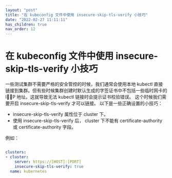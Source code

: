 ```yaml
---
layout: "post"
title: "在 kubeconfig 文件中使用 insecure-skip-tls-verify 小技巧"
date: "2022-02-27 11:11:11"
has_children: true
nav_order: 12
---
```


在 kubeconfig 文件中使用 insecure-skip-tls-verify 小技巧
====
一些测试集群不需要严格的安全管控的时候，我们通常会使用本地 kubectl 直接链接到集群。但有些时候集群创建时默认生成的字签证书中不包括一些临时网卡的 IP 地址。这就导致无法 kubectl 链接时会提示证书校验错误。 这个时候我们需要开启 insecure-skip-tls-verify 才可以链接。 以下是一些正确设置的小技巧：
- insecure-skip-tls-verify 属性位于 cluster 下。
- 使用 insecure-skip-tls-verify 后， cluster 下不能有 certificate-authority 或 certificate-authority 字段。 

例如：
```yaml

clusters:
- cluster:
    server: https://[HOST]:[PORT]
    insecure-skip-tls-verify: true
  name: kubernetes

```
